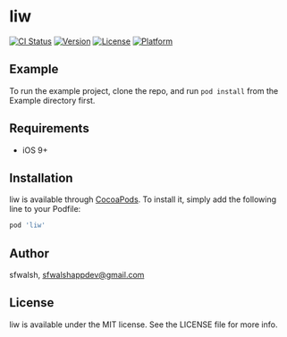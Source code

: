 # liw

[![CI Status](http://img.shields.io/travis/sfwalsh/liw.svg?style=flat)](https://travis-ci.org/donedeal-Stephenw/liw)
[![Version](https://img.shields.io/cocoapods/v/liw.svg?style=flat)](http://cocoapods.org/pods/liw)
[![License](https://img.shields.io/cocoapods/l/liw.svg?style=flat)](http://cocoapods.org/pods/liw)
[![Platform](https://img.shields.io/cocoapods/p/liw.svg?style=flat)](http://cocoapods.org/pods/liw)

## Example

To run the example project, clone the repo, and run `pod install` from the Example directory first.

## Requirements

* iOS 9+

## Installation

liw is available through [CocoaPods](http://cocoapods.org). To install
it, simply add the following line to your Podfile:

```ruby
pod 'liw'
```

## Author

sfwalsh, sfwalshappdev@gmail.com

## License

liw is available under the MIT license. See the LICENSE file for more info.
